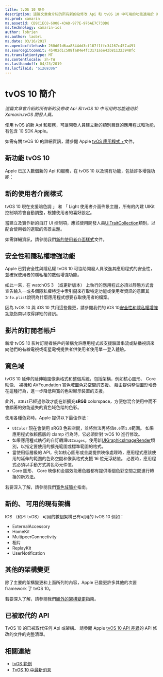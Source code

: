 ```yaml
---
title: tvOS 10 簡介
description: 這篇文章會介紹的所有新的及修改 Api 和 tvOS 10 中可用的功能適用於 Xamarin.tvOS 開發人員。
ms.prod: xamarin
ms.assetid: CB9C1EC8-6008-43AD-977E-976AE7C73DD8
ms.technology: xamarin-ios
author: lobrien
ms.author: laobri
ms.date: 03/16/2017
ms.openlocfilehash: 260d01d6aa8344dd3cf107f1ffc34167c457a491
ms.sourcegitcommit: 4b402d1c508fa84e4fc3171a6e43b811323948fc
ms.translationtype: MT
ms.contentlocale: zh-TW
ms.lasthandoff: 04/23/2019
ms.locfileid: "61269306"
---
```

# <a name="introduction-to-tvos-10"></a>tvOS 10 簡介

_這篇文章會介紹的所有新的及修改 Api 和 tvOS 10 中可用的功能適用於 Xamarin.tvOS 開發人員。_

使用 tvOS 的新 Api 和服務，可讓開發人員建立新的類別目錄的應用程式和功能，有包含 10 SDK Apple。 

如需有關 tvOS 10 的詳細資訊，請參閱 Apple [tvOS 應用程式 +](https://developer.apple.com/tvos/)文件。

## <a name="whats-new-in-tvos-10"></a>新功能 tvOS 10

Apple 已加入數個新的 Api 和服務，在 tvOS 10 以及現有功能，包括許多增強功能：

## <a name="new-user-interface-styles"></a>新的使用者介面樣式

tvOS 10 現在支援暗色調 」 和 「 Light 使用者介面佈景主題，所有的內建 UIKit 控制項將會自動調整，根據使用者的喜好設定。

當建立及實作新的自訂 UI 控制項，應該使用開發人員[UITraitCollection](https://developer.apple.com/reference/uikit/uitraitcollection)類別，以配合使用者的選取的佈景主題。

如需詳細資訊，請參閱我們[新的使用者介面樣式](~/ios/tvos/platform/user-interface-styles.md)文件。

## <a name="security-and-privacy-enhancements"></a>安全性和隱私權增強功能

Apple 已對安全性與隱私權 tvOS 10 可協助開發人員改進其應用程式的安全性，並確保使用者的隱私權的數個增強功能。

如此一來，在 watchOS 3 （或更新版本） 上執行的應用程式必須以靜態方式會宣告輸入一或多個隱私權特定中索引鍵來存取特定功能或使用者資訊的意圖其`Info.plist`說明為什麼應用程式想要存取使用者的檔案。

因為 tvOS 10 與 iOS 10 共用這些變更，請參閱我們的 iOS 10[安全性和隱私權增強功能](~/ios/app-fundamentals/security-privacy.md)指南以取得詳細的資訊。

## <a name="video-subscriber-account"></a>影片的訂閱者帳戶

新增 tvOS 10 影片訂閱者帳戶的架構允許應用程式該支援驗證串流或點播視訊來向他們的有線電視或衛星電視提供者供使用者使用單一登入體驗。

<!--To find out more, please see our [Video Subscriber Account](~/ios/platform-features/introduction-to-ios10/video-subscriber-account/) guide.-->

## <a name="wide-color"></a>寬色域

tvOS 10 延伸的延伸範圍像素格式和整個系統，包括架構，例如核心圖形、 Core 映像、 裸機和 AVFoundation 寬色域圖色彩空間的支援。 藉由提供整個圖形堆疊在這種行為，進一步降低與寬的色彩顯示裝置的支援。

此外，`UIKit`已經過修改才能在新擴充**sRGB** colorspace，方便您混合使用中而不會顯著的效能遺失的寬色域色階的色彩。

使用各種色彩時，Apple 提供以下最佳作法：

 - `UIColor` 現在會使用 sRGB 色彩空間，並將無法再將值`0.0`至`1.0`範圍。 如果應用程式依賴舊版的 clamp 行為時，它必須針對 tvOS 10 進行修改。
 - 如果應用程式執行的自訂轉譯`UIImages`，使用新[UIGraphicsImageRender](https://developer.apple.com/reference/uikit/uigraphicsimagerenderer)類別，以指定要使用的擴充範圍或標準範圍的格式。
 - 當使用低層級的 API，例如核心圖形或金屬提供映像處理時，應用程式應該使用的延伸的範圍的色彩空間和像素格式支援 16 位元浮點值。 必要時，應用程式必須以手動方式將色彩元件值。
 - Core 圖形、 Core 映像和金屬效能著色器都有提供兩個色彩空間之間進行轉換的新方法。

若要深入了解，請參閱我們[寬色域簡介](~/ios/platform/wide-color.md)指南。

## <a name="newly-available-existing-frameworks"></a>新的、 可用的現有架構

IOS （和不 tvOS） 可用的數個架構已有可用的 tvOS 10 例如：

 - ExternalAccessory
 - HomeKit
 - MultipeerConnectivity
 - 相片
 - ReplayKit
 - UserNotification

## <a name="additional-framework-changes"></a>其他的架構變更

除了主要的架構變更和上面所列的內容，Apple 已變更許多其他的次要 framework 了 tvOS 10。

若要深入了解，請參閱我們[額外的架構變更](~/ios/tvos/platform/introduction-to-tvos10/additional-framework-changes.md)指南。

## <a name="deprecated-apis"></a>已被取代的 API

TvOS 10 的已被取代任何 Api 或架構。 請參閱 Apple [tvOS 10 API 差異](https://developer.apple.com/library/prerelease/content/releasenotes/General/tvOS10APIDiffs/index.html)的 API 修改的文件的完整清單。



## <a name="related-links"></a>相關連結

- [tvOS 範例](https://developer.xamarin.com/samples/tvos/all/)
- [TvOS 10 中最新消息](https://developer.apple.com/library/prerelease/content/releasenotes/General/WhatsNewinTVOS/Articles/tvOS10.html#//apple_ref/doc/uid/TP40017259-SW1)

